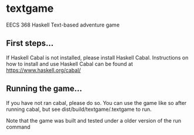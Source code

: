 # textgame

EECS 368 Haskell Text-based adventure game

## First steps...

If Haskell Cabal is not installed, please install Haskell Cabal.
Instructions on how to install and use Haskell Cabal can be found at
https://www.haskell.org/cabal/

## Running the game...

If you have not ran cabal, please do so. You can use the game like so after
running cabal, but see dist/build/textgame/.textgame to run.

Note that the game was built and tested under a older version of the run command
